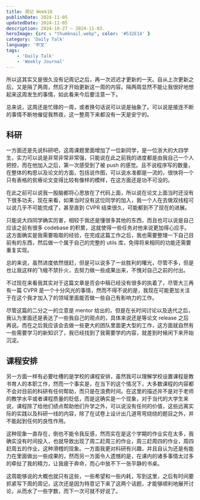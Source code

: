 ```yaml
---
title: 周记 Week18
publishDate: 2024-11-05
updatedDate: 2024-11-05
description: 2024-10-27 ~ 2024-11-03.
heroImage: {src : "thumbnail.webp", color: '#532E14' }
category: 'Daily Talk'
language: '中文'
tags:
    - 'Daily Talk'
    - 'Weekly Journal'
---
```


所以这其实又是很久没有记周记之后，再一次迟迟才更新的一天。自从上次更新之后，又是隔了两周，然后才开始更新这一周的内容。隔两周显然不能让我很好地想起来这周发生的事情，如此看来今后要注意一下。

总来说，这周还是忙碌的一周，或者换句话说可以说是抽象了。可以说是接连不断的事情不断地催促我熬夜，这一整周下来都没有一天是安宁的。

## 科研

一方面还是先说科研吧，这周课题里面增加了一位新同学，是一位浙大的大四学生，实力可以说是非常非常非常强，只能说在此之前我的进度都是由我自己一个人把控，而在他加入之后，第一次感受到了被 push 的感觉。且不说程序写的数量，在整体的构思以及论文的方面，包括说作图，可以说水准都是一流的，很快将一个只有表格的贫瘠论文变得比较有像样的模样，在这方面还是功不可没的。

在此之前可以说我一股脑都将心思放在了代码上面，所以说在论文上面当时还没有下很多功夫，现在来看，如果当时没有这位同学的加入，我一个人在去做双线程可以说几乎不可能完成了，甚至直到 CVPR 结束很久，可能都到不了现在的进展。

只能说大四同学确实厉害，相较于我还是懂很多其他的东西，而且也可以说是自己应该之前有很多 codebase 的积累，这就使得一些任务对他来说更加得心应手。这方面确实是我需要吸取的经验，在完成这篇工作之后，我也需要整理一下自己目前有的东西，然后做一个属于自己的完整的 utils 库，免得将来相同的功能还需要重复实现。

总的来说，虽然进度依然很赶，但是可以说多了一丝胜利的曙光，尽管不多，但是也让我这样的飞蛾不禁扑火，去努力做一些成果出来，不愧对自己之前的付出。

不过现在来看我其实对于这篇文章是否会中稿已经没有很多的执着了，尽管大三再有一篇 CVPR 是一个十分风光的事情，然而不得不说的是，我现在可能更加关注于在这个我才加入了的领域里面能否做一些自己有影响力的工作。

尽管这篇的二分之一的立意是 mentor 给出的，但是在长时间讨论以及迭代之后，我认为里面还是表达了一些我自己的观点的，具体来说还是等论文 release 之后再说。而在之后我应该会去做一些更大的团队里面更大型的工作，这方面就自然有一些需要学习的新知识了，我已经找到了我需要学的内容，就差到时候闲下来开始沉淀。

## 课程安排

另一方面一样有必要吐槽的是学校的课程安排，虽然我可以理解学校设置课程是教书育人的本职工作，然而一个事实是，在当下的这个情况下，大多数课程的内容都不会对目前的科研有任何帮助，而只是在浪费时间。在这里的描述并不是对于老师的教学水平或者课程质量的贬低，而是这确实是一个现象，对于当代的大学生来说，课程除了给他们绩点帮助他们升学之外，可以说没有任何的价值，这些远离实际的实践以及科研一线的内容，除了在试卷上设计出几道弯弯绕绕的题目之外，并不能起到任何的良性作用。

这种现象一直存在，倒也不能令我反感，然而实在是这个学期的作业实在太多，我确实没有时间投入，也就导致出现了周二赶周三的作业，周三赶周四的作业，周四赶周五的作业，这种滑稽的现象。一方面我更对科研有兴趣，并且自认为还是有能力在里面做出一些成果的，然而另一方面令人遗憾的是，在课内的诸多事情太过多的牵扯了我的精力，让我疲于奔命，而心中放不下一张平静的书桌。

这周能够说的大概也就只有这些，一些希望和一些内耗，写到这里，之后有时间要抓紧写下周的周记，这次还是因为特意记下来了这两个话题，才能够顺利地展开讨论，从而水了一些字数，而下一次可就不好说了。